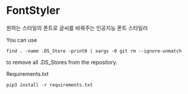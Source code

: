 # FontStyler
원하는 스타일의 폰트로 글씨를 바꿔주는 인공지능 폰트 스타일러


You can use 
```
find . -name .DS_Store -print0 | xargs -0 git rm --ignore-unmatch 
```
to remove all .DS_Stores from the repository.

Requirements.txt
```
pip3 install -r requirements.txt
```
